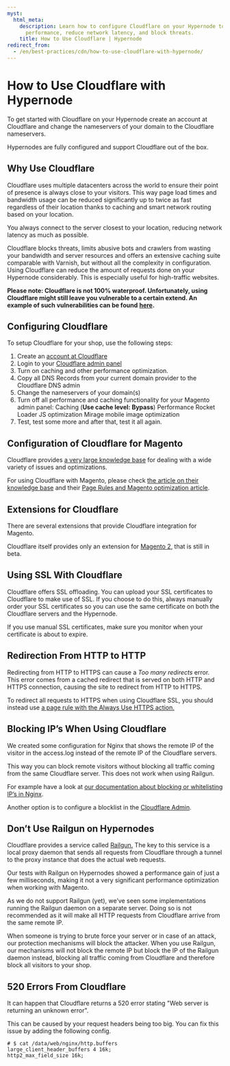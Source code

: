 ```yaml
---
myst:
  html_meta:
    description: Learn how to configure Cloudflare on your Hypernode to improve website
      performance, reduce network latency, and block threats.
    title: How to Use Cloudflare | Hypernode
redirect_from:
  - /en/best-practices/cdn/how-to-use-cloudflare-with-hypernode/
---
```


<!-- source: https://support.hypernode.com/en/best-practices/cdn/how-to-use-cloudflare-with-hypernode/ -->

# How to Use Cloudflare with Hypernode

To get started with Cloudflare on your Hypernode create an account at Cloudflare and change the nameservers of your domain to the Cloudflare nameservers.

Hypernodes are fully configured and support Cloudflare out of the box.

## Why Use Cloudflare

Cloudflare uses multiple datacenters across the world to ensure their point of presence is always close to your visitors. This way page load times and bandwidth usage can be reduced significantly up to twice as fast regardless of their location thanks to caching and smart network routing based on your location.

You always connect to the server closest to your location, reducing network latency as much as possible.

Cloudflare blocks threats, limits abusive bots and crawlers from wasting your bandwidth and server resources and offers an extensive caching suite comparable with Varnish, but without all the complexity in configuration. Using Cloudflare can reduce the amount of requests done on your Hypernode considerably. This is especially useful for high-traffic websites.

**Please note: Cloudflare is not 100% waterproof. Unfortunately, using Cloudflare might still leave you vulnerable to a certain extend. An example of such vulnerabilities can be found** [**here**](https://blog.christophetd.fr/bypassing-cloudflare-using-internet-wide-scan-data/)**.**

## Configuring Cloudflare

To setup Cloudflare for your shop, use the following steps:

1. Create an [account at Cloudflare](https://support.cloudflare.com/hc/en-us/articles/201720164-How-do-I-sign-up-for-CloudFlare-)
1. Login to your [Cloudflare admin panel](https://www.cloudflare.com/a/login)
1. Turn on caching and other performance optimization.
1. Copy all DNS Records from your current domain provider to the Cloudflare DNS admin
1. Change the nameservers of your domain(s)
1. Turn off all performance and caching functionality for your Magento admin panel:
   Caching (**Use cache level: Bypass**)
   Performance
   Rocket Loader JS optimization
   Mirage mobile image optimization
1. Test, test some more and after that, test it all again.

## Configuration of Cloudflare for Magento

Cloudflare provides [a very large knowledge base](https://support.cloudflare.com/hc/en-us) for dealing with a wide variety of issues and optimizations.

For using Cloudflare with Magento, please check [the article on their knowledge base](https://support.cloudflare.com/hc/en-us/articles/203904600-Using-CloudFlare-with-Magento) and their [Page Rules and Magento optimization article](https://www.cloudflare.com/features-page-rules/optimize-magento/).

## Extensions for Cloudflare

There are several extensions that provide Cloudflare integration for Magento.

Cloudflare itself provides only an extension for [Magento 2](https://www.cloudflare.com/integrations/magento/), that is still in beta.

## Using SSL With Cloudflare

Cloudflare offers SSL offloading. You can upload your SSL certificates to Cloudflare to make use of SSL. If you choose to do this, always manually order your SSL certificates so you can use the same certificate on both the Cloudflare servers and the Hypernode.

If you use manual SSL certificates, make sure you monitor when your certificate is about to expire.

## Redirection From HTTP to HTTP

Redirecting from HTTP to HTTPS can cause a *Too many redirects* error. This error comes from a cached redirect that is served on both HTTP and HTTPS connection, causing the site to redirect from HTTP to HTTPS.

To redirect all requests to HTTPS when using Cloudflare SSL, you should instead use [a page rule with the Always Use HTTPS action.](https://support.cloudflare.com/hc/en-us/articles/203295200-End-to-end-HTTPS-with-Cloudflare-Part-2-SSL-certificates)

## Blocking IP’s When Using Cloudflare

We created some configuration for Nginx that shows the remote IP of the visitor in the access.log instead of the remote IP of the Cloudflare servers.

This way you can block remote visitors without blocking all traffic coming from the same Cloudflare server. This does not work when using Railgun.

For example have a look at [our documentation about blocking or whitelisting IP’s in Nginx](../../hypernode-platform/nginx/how-to-block-allow-ip-addresses-in-nginx.md).

Another option is to configure a blocklist in the [Cloudflare Admin](https://www.cloudflare.com/a/login).

## Don’t Use Railgun on Hypernodes

Cloudflare provides a service called [Railgun.](https://blog.cloudflare.com/cacheing-the-uncacheable-cloudflares-railgun-73454/) The key to this service is a local proxy daemon that sends all requests from Cloudflare through a tunnel to the proxy instance that does the actual web requests.

Our tests with Railgun on Hypernodes showed a performance gain of just a few milliseconds, making it not a very significant performance optimization when working with Magento.

As we do not support Railgun (yet), we’ve seen some implementations running the Railgun daemon on a separate server. Doing so is not recommended as it will make all HTTP requests from Cloudflare arrive from the same remote IP.

When someone is trying to brute force your server or in case of an attack, our protection mechanisms will block the attacker. When you use Railgun, our mechanisms will not block the remote IP but block the IP of the Railgun daemon instead, blocking all traffic coming from Cloudflare and therefore block all visitors to your shop.

## 520 Errors From Cloudflare

It can happen that Cloudflare returns a 520 error stating "Web server is returning an unknown error".

This can be caused by your request headers being too big. You can fix this issue by adding the following config.

```nginx
# $ cat /data/web/nginx/http.buffers
large_client_header_buffers 4 16k;
http2_max_field_size 16k;
```